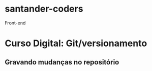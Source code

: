 # santander-coders
 Front-end

 # Curso Digital: Git/versionamento

 ## Gravando mudanças no repositório